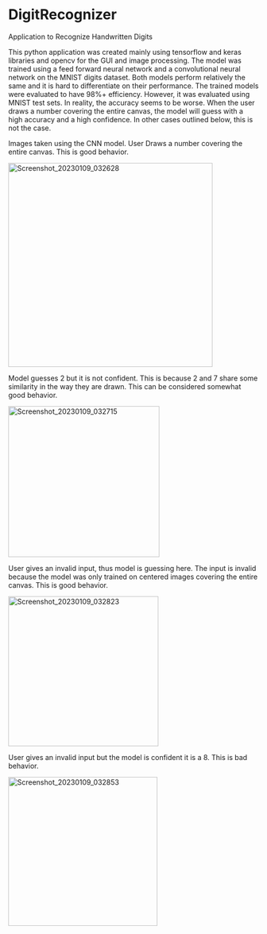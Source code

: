 # DigitRecognizer
Application to Recognize Handwritten Digits

This python application was created mainly using tensorflow and keras libraries and opencv for the GUI and image processing. The model was trained using a feed forward neural network and a convolutional neural network on the MNIST digits dataset. Both models perform relatively the same and it is hard to differentiate on their performance. The trained models were evaluated to have 98%+ efficiency. However, it was evaluated using MNIST test sets. In reality, the accuracy seems to be worse. When the user draws a number covering the entire canvas, the model will guess with a high accuracy and a high confidence. In other cases outlined below, this is not the case. 

Images taken using the CNN model.
User Draws a number covering the entire canvas. This is good behavior.

<img width="411" alt="Screenshot_20230109_032628" src="https://user-images.githubusercontent.com/58951561/211402859-1d172bd0-8da8-418f-a4b2-4b6810ccb68c.png">

Model guesses 2 but it is not confident. This is because 2 and 7 share some similarity in the way they are drawn. This can be considered somewhat good behavior.

<img width="304" alt="Screenshot_20230109_032715" src="https://user-images.githubusercontent.com/58951561/211403000-cbf99a13-5df8-4cd4-b36c-3adf1f4eb8e0.png">

User gives an invalid input, thus model is guessing here. The input is invalid because the model was only trained on centered images covering the entire canvas. This is good behavior. 

<img width="302" alt="Screenshot_20230109_032823" src="https://user-images.githubusercontent.com/58951561/211403023-a0d4ccb7-9777-4b56-bdfa-59ad79a2dd97.png">

User gives an invalid input but the model is confident it is a 8. This is bad behavior. 

<img width="300" alt="Screenshot_20230109_032853" src="https://user-images.githubusercontent.com/58951561/211403055-3928441b-2dbb-4fcd-afbe-7baa5334a432.png">

